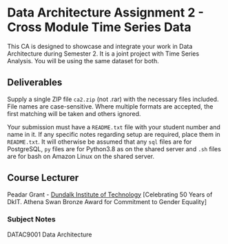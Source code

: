 # Data Architecture Assignment 2 - Cross Module Time Series Data

This CA is designed to showcase and integrate your work in Data
Architecture during Semester 2. It is a joint project with Time Series
Analysis. You will be using the same dataset for both.

## Deliverables

Supply a single ZIP file `ca2.zip` (not .rar) with the necessary files
included. File names are case-sensitive. Where multiple formats are
accepted, the first matching will be taken and others ignored.

Your submission must have a `README.txt` file with your student number
and name in it. If any specific notes regarding setup are required,
place them in `README.txt`. It will otherwise be assumed that any `sql`
files are for PostgreSQL, `py` files are for Python3.8 as on the shared
server and `.sh` files are for bash on Amazon Linux on the shared
server.

## Course Lecturer

Peadar Grant - [Dundalk Institute of Technology](https://www.dkit.ie/)
[Celebrating 50 Years of DkIT. Athena Swan Bronze Award for Commitment to Gender Equality]

### Subject Notes

DATAC9001 Data Architecture
